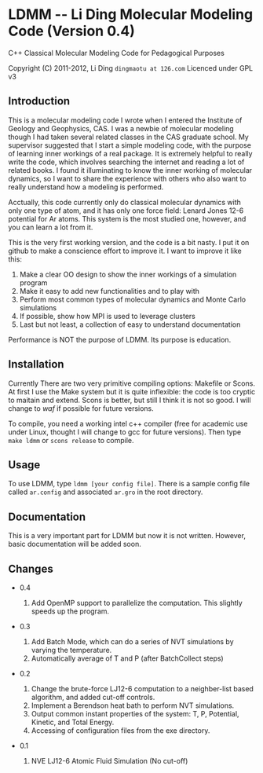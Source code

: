 LDMM -- Li Ding Molecular Modeling Code (Version 0.4)
=====================================================

C++ Classical Molecular Modeling Code for Pedagogical Purposes

Copyright (C) 2011-2012, Li Ding `dingmaotu at 126.com`
Licenced under GPL v3

Introduction
------------

This is a molecular modeling code I wrote when I entered the Institute of
Geology and Geophysics, CAS. I was a newbie of molecular modeling though I had
taken several related classes in the CAS graduate school. My supervisor
suggested that I start a simple modeling code, with the purpose of learning
inner workings of a real package. It is extremely helpful to really write the
code, which involves searching the internet and reading a lot of related
books. I found it illuminating to know the inner working of molecular
dynamics, so I want to share the experience with others who also want to
really understand how a modeling is performed.

Acctually, this code currently only do classical molecular dynamics with only
one type of atom, and it has only one force field: Lenard Jones 12-6
potential for Ar atoms. This system is the most studied one, however, and you
can learn a lot from it.

This is the very first working version, and the code is a bit nasty. I put it
on github to make a conscience effort to improve it. I want to improve it like
this:

1. Make a clear OO design to show the inner workings of a simulation program
2. Make it easy to add new functionalities and to play with
3. Perform most common types of molecular dynamics and Monte Carlo simulations
4. If possible, show how MPI is used to leverage clusters
5. Last but not least, a collection of easy to understand documentation

Performance is NOT the purpose of LDMM. Its purpose is education.

Installation
------------

Currently There are two very primitive compiling options: Makefile or
Scons. At first I use the Make system but it is quite inflexible: the code is
too cryptic to maitain and extend. Scons is better, but still I think it is
not so good. I will change to *waf* if possible for future versions.

To compile, you need a working intel c++ compiler (free for academic use under
Linux, thought I will change to gcc for future versions). Then type `make
ldmm` or `scons release` to compile.

Usage
-----

To use LDMM, type `ldmm [your config file]`. There is a sample config file called
`ar.config` and associated `ar.gro` in the root directory.

Documentation
-------------

This is a very important part for LDMM but now it is not written. However,
basic documentation will be added soon.

Changes
-------

+ 0.4
    1. Add OpenMP support to parallelize the computation. This slightly speeds up the program.

+ 0.3
    1. Add Batch Mode, which can do a series of NVT simulations by varying the temperature. 
    2. Automatically average of T and P (after BatchCollect steps)
	
+ 0.2
    1. Change the brute-force LJ12-6 computation to a neighber-list based algorithm, and added cut-off controls.
    2. Implement a Berendson heat bath to perform NVT simulations.
    3. Output common instant properties of the system: T, P, Potential, Kinetic, and Total Energy.
    4. Accessing of configuration files from the exe directory.

+ 0.1
    1. NVE LJ12-6 Atomic Fluid Simulation (No cut-off)
